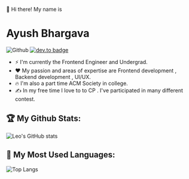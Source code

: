 <!--
**stephenleo/stephenleo** is a ✨ _special_ ✨ repository because its `README.md` (this file) appears on your GitHub profile.

Here are some ideas to get you started:

- 🔭 I’m currently working on ...
- 🌱 I’m currently learning ...
- 👯 I’m looking to collaborate on ...
- 🤔 I’m looking for help with ...
- 💬 Ask me about ...
- 📫 How to reach me: ...
- 😄 Pronouns: ...
- ⚡ Fun fact: ...
-->
👋 Hi there! My name is 
# **Ayush Bhargava**

![Github](https://img.shields.io/github/followers/ayushbhargava22?style=social) 
[![dev.to badge](https://img.shields.io/badge/-Marie%20Stephen%20Leo-blue?style=flat&logo=linkedin)](https://www.linkedin.com/in/ayush-bhargava2205/) 

- ⚡ I'm currently the Frontend Engineer and Undergrad.
- ❤️ My passion and areas of expertise are Frontend development , Backend development , UI/UX.
- 🔥 I'm also a part time ACM Society in college.
- ✍️ In my free time I love to to CP . I've participated in many different contest.

## 🏆 My Github Stats:
![Leo's GitHub stats](https://github-readme-stats.vercel.app/api?username=ayushbhargava22&hide_title=true&count_private=true&show_icons=true&theme=tokyonight)

## 🏅 My Most Used Languages:
![Top Langs](https://github-readme-stats.vercel.app/api/top-langs/?username=ayushbhargava22&hide_title=true&hide=jupyter%20notebook&compat=true&theme=tokyonight)
